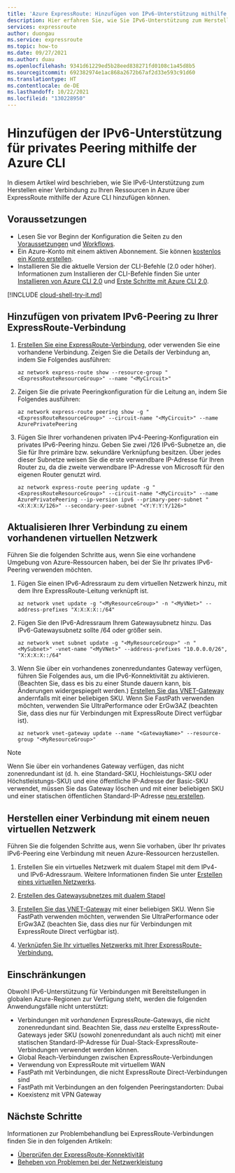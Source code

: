 ```yaml
---
title: 'Azure ExpressRoute: Hinzufügen von IPv6-Unterstützung mithilfe der Azure CLI'
description: Hier erfahren Sie, wie Sie IPv6-Unterstützung zum Herstellen einer Verbindung zu Azure-Bereitstellungen mithilfe der Azure CLI hinzufügen können.
services: expressroute
author: duongau
ms.service: expressroute
ms.topic: how-to
ms.date: 09/27/2021
ms.author: duau
ms.openlocfilehash: 9341d61229ed5b28eed838271fd0108c1a45d8b5
ms.sourcegitcommit: 692382974e1ac868a2672b67af2d33e593c91d60
ms.translationtype: HT
ms.contentlocale: de-DE
ms.lasthandoff: 10/22/2021
ms.locfileid: "130228950"
---
```

# <a name="add-ipv6-support-for-private-peering-using-azure-cli"></a>Hinzufügen der IPv6-Unterstützung für privates Peering mithilfe der Azure CLI

In diesem Artikel wird beschrieben, wie Sie IPv6-Unterstützung zum Herstellen einer Verbindung zu Ihren Ressourcen in Azure über ExpressRoute mithilfe der Azure CLI hinzufügen können.

## <a name="prerequisites"></a>Voraussetzungen

* Lesen Sie vor Beginn der Konfiguration die Seiten zu den [Voraussetzungen](expressroute-prerequisites.md) und [Workflows](expressroute-workflows.md).
* Ein Azure-Konto mit einem aktiven Abonnement. Sie können [kostenlos ein Konto erstellen](https://azure.microsoft.com/free/?WT.mc_id=A261C142F).
* Installieren Sie die aktuelle Version der CLI-Befehle (2.0 oder höher). Informationen zum Installieren der CLI-Befehle finden Sie unter [Installieren von Azure CLI 2.0](/cli/azure/install-azure-cli) und [Erste Schritte mit Azure CLI 2.0](/cli/azure/get-started-with-azure-cli).

[!INCLUDE [cloud-shell-try-it.md](../../includes/cloud-shell-try-it.md)]

## <a name="add-ipv6-private-peering-to-your-expressroute-circuit"></a>Hinzufügen von privatem IPv6-Peering zu Ihrer ExpressRoute-Verbindung

1. [Erstellen Sie eine ExpressRoute-Verbindung](howto-circuit-cli.md), oder verwenden Sie eine vorhandene Verbindung. Zeigen Sie die Details der Verbindung an, indem Sie Folgendes ausführen:

    ```azurecli-interactive
    az network express-route show --resource-group "<ExpressRouteResourceGroup>" --name "<MyCircuit>"
    ```

2. Zeigen Sie die private Peeringkonfiguration für die Leitung an, indem Sie Folgendes ausführen:

    ```azurecli-interactive
    az network express-route peering show -g "<ExpressRouteResourceGroup>" --circuit-name "<MyCircuit>" --name AzurePrivatePeering
    ```

3. Fügen Sie Ihrer vorhandenen privaten IPv4-Peering-Konfiguration ein privates IPv6-Peering hinzu. Geben Sie zwei /126 IPv6-Subnetze an, die Sie für Ihre primäre bzw. sekundäre Verknüpfung besitzen. Über jedes dieser Subnetze weisen Sie die erste verwendbare IP-Adresse für Ihren Router zu, da die zweite verwendbare IP-Adresse von Microsoft für den eigenen Router genutzt wird.

    ```azurecli-interactive
    az network express-route peering update -g "<ExpressRouteResourceGroup>" --circuit-name "<MyCircuit>" --name AzurePrivatePeering --ip-version ipv6 --primary-peer-subnet "<X:X:X:X/126>" --secondary-peer-subnet "<Y:Y:Y:Y/126>"
    ```

## <a name="update-your-connection-to-an-existing-virtual-network"></a>Aktualisieren Ihrer Verbindung zu einem vorhandenen virtuellen Netzwerk

Führen Sie die folgenden Schritte aus, wenn Sie eine vorhandene Umgebung von Azure-Ressourcen haben, bei der Sie Ihr privates IPv6-Peering verwenden möchten.

1. Fügen Sie einen IPv6-Adressraum zu dem virtuellen Netzwerk hinzu, mit dem Ihre ExpressRoute-Leitung verknüpft ist.

    ```azurecli-interactive
    az network vnet update -g "<MyResourceGroup>" -n "<MyVNet>" --address-prefixes "X:X:X:X::/64"
    ```

3. Fügen Sie den IPv6-Adressraum Ihrem Gatewaysubnetz hinzu. Das IPv6-Gatewaysubnetz sollte /64 oder größer sein.

    ```azurecli-interactive
    az network vnet subnet update -g "<MyResourceGroup>" -n "<MySubnet>" -vnet-name "<MyVNet>" --address-prefixes "10.0.0.0/26", "X:X:X:X::/64"
    ```

4. Wenn Sie über ein vorhandenes zonenredundantes Gateway verfügen, führen Sie Folgendes aus, um die IPv6-Konnektivität zu aktivieren. (Beachten Sie, dass es bis zu einer Stunde dauern kann, bis Änderungen widergespiegelt werden.) [Erstellen Sie das VNET-Gateway](expressroute-howto-add-gateway-resource-manager.md) andernfalls mit einer beliebigen SKU. Wenn Sie FastPath verwenden möchten, verwenden Sie UltraPerformance oder ErGw3AZ (beachten Sie, dass dies nur für Verbindungen mit ExpressRoute Direct verfügbar ist).

    ```azurecli-interactive
    az network vnet-gateway update --name "<GatewayName>" --resource-group "<MyResourceGroup>"
    ```
>[!NOTE]
> Wenn Sie über ein vorhandenes Gateway verfügen, das nicht zonenredundant ist (d. h. eine Standard-SKU, Hochleistungs-SKU oder Höchstleistungs-SKU) und eine öffentliche IP-Adresse der Basic-SKU verwendet, müssen Sie das Gateway löschen und mit einer beliebigen SKU und einer statischen öffentlichen Standard-IP-Adresse [neu erstellen](expressroute-howto-add-gateway-resource-manager.md#add-a-gateway).

## <a name="create-a-connection-to-a-new-virtual-network"></a>Herstellen einer Verbindung mit einem neuen virtuellen Netzwerk

Führen Sie die folgenden Schritte aus, wenn Sie vorhaben, über Ihr privates IPv6-Peering eine Verbindung mit neuen Azure-Ressourcen herzustellen.

1. Erstellen Sie ein virtuelles Netzwerk mit dualem Stapel mit dem IPv4- und IPv6-Adressraum. Weitere Informationen finden Sie unter [Erstellen eines virtuellen Netzwerks](../virtual-network/quick-create-cli.md).

2. [Erstellen des Gatewaysubnetzes mit dualem Stapel](expressroute-howto-add-gateway-resource-manager.md#add-a-gateway)

3. [Erstellen Sie das VNET-Gateway](expressroute-howto-add-gateway-resource-manager.md#add-a-gateway) mit einer beliebigen SKU. Wenn Sie FastPath verwenden möchten, verwenden Sie UltraPerformance oder ErGw3AZ (beachten Sie, dass dies nur für Verbindungen mit ExpressRoute Direct verfügbar ist).

4. [Verknüpfen Sie Ihr virtuelles Netzwerks mit Ihrer ExpressRoute-Verbindung.](howto-linkvnet-cli.md)

## <a name="limitations"></a>Einschränkungen
Obwohl IPv6-Unterstützung für Verbindungen mit Bereitstellungen in globalen Azure-Regionen zur Verfügung steht, werden die folgenden Anwendungsfälle nicht unterstützt:

* Verbindungen mit *vorhandenen* ExpressRoute-Gateways, die nicht zonenredundant sind. Beachten Sie, dass *neu* erstellte ExpressRoute-Gateways jeder SKU (sowohl zonenredundant als auch nicht) mit einer statischen Standard-IP-Adresse für Dual-Stack-ExpressRoute-Verbindungen verwendet werden können.
* Global Reach-Verbindungen zwischen ExpressRoute-Verbindungen
* Verwendung von ExpressRoute mit virtuellem WAN
* FastPath mit Verbindungen, die nicht ExpressRoute Direct-Verbindungen sind
* FastPath mit Verbindungen an den folgenden Peeringstandorten: Dubai
* Koexistenz mit VPN Gateway

## <a name="next-steps"></a>Nächste Schritte

Informationen zur Problembehandlung bei ExpressRoute-Verbindungen finden Sie in den folgenden Artikeln:

* [Überprüfen der ExpressRoute-Konnektivität](expressroute-troubleshooting-expressroute-overview.md)
* [Beheben von Problemen bei der Netzwerkleistung](expressroute-troubleshooting-network-performance.md)
